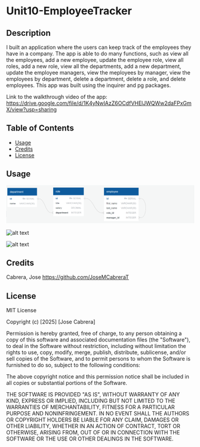 # Unit10-EmployeeTracker

## Description

I built an application where the users can keep track of the employees they have in a company. The app is able to do many functions, such as view all the employees, add a new employee, update the employee role, view all roles, add a new role, view all the departments, add a new department, update the employee managers, view the meployees by manager, view the employees by department, delete a department, delete a role, and delete employees. This app was built using the inquirer and pg packages.

Link to the walkthrough video of the app: https://drive.google.com/file/d/1K4yNwIAzZ6OCdfVHElJWQWw2daFPxGmX/view?usp=sharing

## Table of Contents

- [Usage](#usage)
- [Credits](#credits)
- [License](#license)

## Usage

![alt text](./assets/ERD.png)

![alt text]()

![alt text]()


## Credits

Cabrera, Jose   https://github.com/JoseMCabreraT

## License

MIT License

Copyright (c) [2025] [Jose Cabrera]

Permission is hereby granted, free of charge, to any person obtaining a copy
of this software and associated documentation files (the "Software"), to deal
in the Software without restriction, including without limitation the rights
to use, copy, modify, merge, publish, distribute, sublicense, and/or sell
copies of the Software, and to permit persons to whom the Software is
furnished to do so, subject to the following conditions:

The above copyright notice and this permission notice shall be included in all
copies or substantial portions of the Software.

THE SOFTWARE IS PROVIDED "AS IS", WITHOUT WARRANTY OF ANY KIND, EXPRESS OR
IMPLIED, INCLUDING BUT NOT LIMITED TO THE WARRANTIES OF MERCHANTABILITY,
FITNESS FOR A PARTICULAR PURPOSE AND NONINFRINGEMENT. IN NO EVENT SHALL THE
AUTHORS OR COPYRIGHT HOLDERS BE LIABLE FOR ANY CLAIM, DAMAGES OR OTHER
LIABILITY, WHETHER IN AN ACTION OF CONTRACT, TORT OR OTHERWISE, ARISING FROM,
OUT OF OR IN CONNECTION WITH THE SOFTWARE OR THE USE OR OTHER DEALINGS IN THE
SOFTWARE.